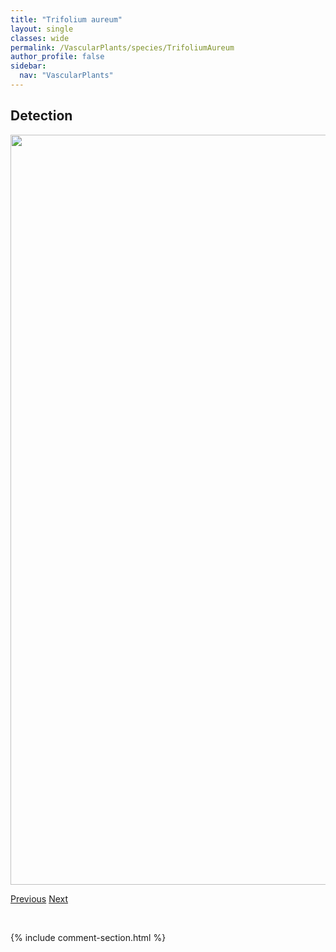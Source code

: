 ```yaml
---
title: "Trifolium aureum"
layout: single
classes: wide
permalink: /VascularPlants/species/TrifoliumAureum
author_profile: false
sidebar:
  nav: "VascularPlants"
---
```


<h2>Detection</h2>

<a href="https://drive.google.com/uc?export=view&id=1jzbGwL2cjm5PBrmsgmGqam7GpVq_Cxo-">
<img src="https://drive.google.com/uc?export=view&id=1jzbGwL2cjm5PBrmsgmGqam7GpVq_Cxo-" height = "1200" width = "800">
</a>


<a href="/DevelopmentWebsite/VascularPlants/species/TrichophorumAlpinum" class="pagination--pager" title="Trichophorum alpinum">Previous</a> <a href="/DevelopmentWebsite/VascularPlants/species/TrifoliumHybridum" class="pagination--pager" title="Trifolium hybridum">Next</a>

<p>&nbsp;</p>

{% include comment-section.html %}
